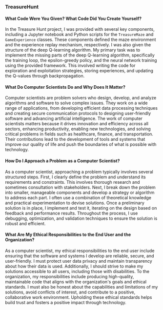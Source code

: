 ### TreasureHunt

#### What Code Were You Given? What Code Did You Create Yourself?

In the Treasure Hunt project, I was provided with several key components, including a Jupyter notebook and Python scripts for the `TreasureMaze` and `GameExperience` classes. These components defined the maze environment and the experience replay mechanism, respectively. I was also given the structure of the deep Q-learning algorithm. My primary task was to implement the missing parts of the deep Q-learning algorithm, specifically the training loop, the epsilon-greedy policy, and the neural network training using the provided framework. This involved writing the code for exploration and exploitation strategies, storing experiences, and updating the Q-values through backpropagation.

#### What Do Computer Scientists Do and Why Does It Matter?

Computer scientists are problem solvers who design, develop, and analyze algorithms and software to solve complex issues. They work on a wide range of applications, from developing efficient data processing techniques and creating secure communication protocols to designing user-friendly software and advancing artificial intelligence. The work of computer scientists matters because it drives innovation and efficiency across all sectors, enhancing productivity, enabling new technologies, and solving critical problems in fields such as healthcare, finance, and transportation. Their contributions lead to the development of tools and systems that improve our quality of life and push the boundaries of what is possible with technology.

#### How Do I Approach a Problem as a Computer Scientist?

As a computer scientist, approaching a problem typically involves several structured steps. First, I clearly define the problem and understand its requirements and constraints. This involves thorough research and sometimes consultation with stakeholders. Next, I break down the problem into smaller, manageable components and develop a strategy or algorithm to address each part. I often use a combination of theoretical knowledge and practical experimentation to devise solutions. Once a preliminary solution is in place, I implement and test it, iterating on the design based on feedback and performance results. Throughout the process, I use debugging, optimization, and validation techniques to ensure the solution is robust and efficient.

#### What Are My Ethical Responsibilities to the End User and the Organization?

As a computer scientist, my ethical responsibilities to the end user include ensuring that the software and systems I develop are reliable, secure, and user-friendly. I must protect user data privacy and maintain transparency about how their data is used. Additionally, I should strive to make my solutions accessible to all users, including those with disabilities. To the organization, my responsibilities include producing high-quality, maintainable code that aligns with the organization's goals and ethical standards. I must also be honest about the capabilities and limitations of my solutions, avoid conflicts of interest, and contribute to a positive, collaborative work environment. Upholding these ethical standards helps build trust and fosters a positive impact through technology.

